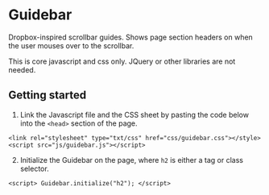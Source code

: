 # Guidebar
Dropbox-inspired scrollbar guides. Shows page section headers on when the user mouses over to the scrollbar.

This is core javascript and css only. JQuery or other libraries are not needed.

## Getting started

1. Link the Javascript file and the CSS sheet by pasting the code below into the `<head>` section of the page.
```
<link rel="stylesheet" type="txt/css" href="css/guidebar.css"></style>
<script src="js/guidebar.js"></script>
```
2. Initialize the Guidebar on the page, where `h2` is either a tag or class selector.
```
<script> Guidebar.initialize("h2"); </script>
```
